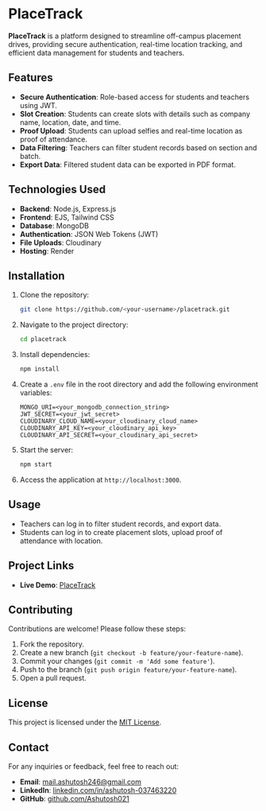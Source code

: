 # PlaceTrack  

**PlaceTrack** is a platform designed to streamline off-campus placement drives, providing secure authentication, real-time location tracking, and efficient data management for students and teachers.  

## Features  
- **Secure Authentication**: Role-based access for students and teachers using JWT.  
- **Slot Creation**: Students can create slots with details such as company name, location, date, and time.  
- **Proof Upload**: Students can upload selfies and real-time location as proof of attendance.  
- **Data Filtering**: Teachers can filter student records based on section and batch.  
- **Export Data**: Filtered student data can be exported in PDF format.  

## Technologies Used  
- **Backend**: Node.js, Express.js  
- **Frontend**: EJS, Tailwind CSS  
- **Database**: MongoDB  
- **Authentication**: JSON Web Tokens (JWT)  
- **File Uploads**: Cloudinary  
- **Hosting**: Render  

## Installation  

1. Clone the repository:  
   ```bash
   git clone https://github.com/<your-username>/placetrack.git
   ```  

2. Navigate to the project directory:  
   ```bash
   cd placetrack
   ```  

3. Install dependencies:  
   ```bash
   npm install
   ```  

4. Create a `.env` file in the root directory and add the following environment variables:  
   ```env
   MONGO_URI=<your_mongodb_connection_string>  
   JWT_SECRET=<your_jwt_secret>  
   CLOUDINARY_CLOUD_NAME=<your_cloudinary_cloud_name>  
   CLOUDINARY_API_KEY=<your_cloudinary_api_key>  
   CLOUDINARY_API_SECRET=<your_cloudinary_api_secret>  
   ```  

5. Start the server:  
   ```bash
   npm start
   ```  

6. Access the application at `http://localhost:3000`.  

## Usage  
- Teachers can log in to filter student records, and export data.  
- Students can log in to create placement slots, upload proof of attendance with location.  

## Project Links  
- **Live Demo**: [PlaceTrack](https://placetrack.onrender.com)  

## Contributing  
Contributions are welcome! Please follow these steps:  
1. Fork the repository.  
2. Create a new branch (`git checkout -b feature/your-feature-name`).  
3. Commit your changes (`git commit -m 'Add some feature'`).  
4. Push to the branch (`git push origin feature/your-feature-name`).  
5. Open a pull request.  

## License  
This project is licensed under the [MIT License](LICENSE).  

## Contact  
For any inquiries or feedback, feel free to reach out:  
- **Email**: mail.ashutosh246@gmail.com  
- **LinkedIn**: [linkedin.com/in/ashutosh-037463220](https://www.linkedin.com/in/ashutosh-037463220/)  
- **GitHub**: [github.com/Ashutosh021](https://github.com/Ashutosh021)  
```  
